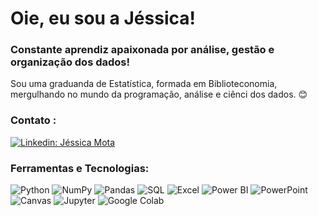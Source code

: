 # Oie, eu sou a Jéssica! 

### Constante aprendiz apaixonada por análise, gestão e organização dos dados!

Sou uma graduanda de Estatística, formada em Biblioteconomia, mergulhando no mundo da programação, análise e ciênci dos dados. 😊



### Contato :
[![Linkedin: Jéssica Mota](https://img.shields.io/badge/-jessicamota-blue?style=flat-square&logo=Linkedin&logoColor=white&link=https://www.linkedin.com/in/jessicadamotamenezes)](https://www.linkedin.com/in/jessicadamotamenezes/)



### Ferramentas e Tecnologias:
![Python](https://img.shields.io/badge/-Python-3776AB?style=flat-square&logo=Python&logoColor=white)
![NumPy](https://img.shields.io/badge/-NumPy-013243?style=flat-square&logo=numpy&logoColor=white)
![Pandas](https://img.shields.io/badge/-Pandas-150458?style=flat-square&logo=pandas&logoColor=white)
![SQL](https://img.shields.io/badge/-SQL-000000?style=flat-square&logo=database&logoColor=white)
![Excel](https://img.shields.io/badge/-Excel-217346?style=flat-square&logo=microsoft-excel&logoColor=white)
![Power BI](https://img.shields.io/badge/-Power_BI-F2C811?style=flat-square&logo=Power-BI&logoColor=black)
![PowerPoint](https://img.shields.io/badge/-PowerPoint-B7472A?style=flat-square&logo=microsoft-powerpoint&logoColor=white)
![Canvas](https://img.shields.io/badge/-Canvas-3944F7?style=flat-square&logo=canvas&logoColor=white)
![Jupyter](https://img.shields.io/badge/-Jupyter-F37626?style=flat-square&logo=Jupyter&logoColor=white)
![Google Colab](https://img.shields.io/badge/-Google_Colab-F9AB00?style=flat-square&logo=google-colab&logoColor=white)





